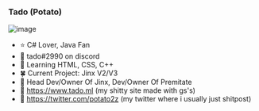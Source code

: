 ### Tado (Potato)

![image](https://user-images.githubusercontent.com/89509337/182741522-04f79312-b6cb-4c6e-b02a-e3fb446cc8c2.png)


- ⭐ C# Lover, Java Fan
- 🍼 tado#2990 on discord
- 🧊 Learning HTML, CSS, C++
- 🍀 Current Project: Jinx V2/V3
- 🎡 Head Dev/Owner Of Jinx, Dev/Owner Of Premitate
- 🍎 https://www.tado.ml (my shitty site made with gs's)
- 🐤 https://twitter.com/potato2z (my twitter where i usually just shitpost)



